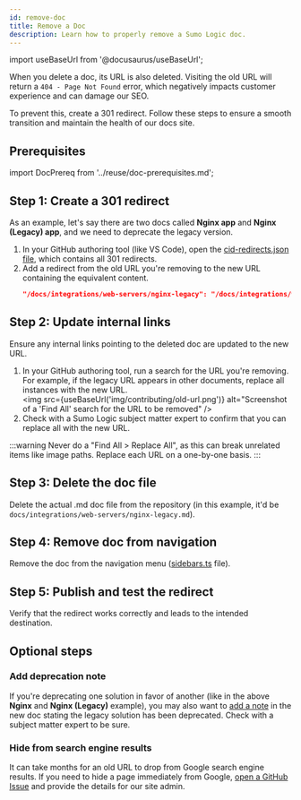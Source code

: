 ```yaml
---
id: remove-doc
title: Remove a Doc
description: Learn how to properly remove a Sumo Logic doc.
---
```


import useBaseUrl from '@docusaurus/useBaseUrl';

When you delete a doc, its URL is also deleted. Visiting the old URL will return a `404 - Page Not Found` error, which negatively impacts customer experience and can damage our SEO.

To prevent this, create a 301 redirect. Follow these steps to ensure a smooth transition and maintain the health of our docs site.

## Prerequisites

import DocPrereq from '../reuse/doc-prerequisites.md';

<DocPrereq/>

## Step 1: Create a 301 redirect

As an example, let's say there are two docs called **Nginx app** and **Nginx (Legacy) app**, and we need to deprecate the legacy version.

1. In your GitHub authoring tool (like VS Code), open the [cid-redirects.json file](https://github.com/SumoLogic/sumologic-documentation/blob/main/cid-redirects.json), which contains all 301 redirects.
1. Add a redirect from the old URL you're removing to the new URL containing the equivalent content.
   ```json
   "/docs/integrations/web-servers/nginx-legacy": "/docs/integrations/web-servers/nginx",
   ```

## Step 2: Update internal links

Ensure any internal links pointing to the deleted doc are updated to the new URL.

1. In your GitHub authoring tool, run a search for the URL you're removing. For example, if the legacy URL appears in other documents, replace all instances with the new URL.<br/><img src={useBaseUrl('img/contributing/old-url.png')} alt="Screenshot of a 'Find All' search for the URL to be removed" />
1. Check with a Sumo Logic subject matter expert to confirm that you can replace all with the new URL.

:::warning
Never do a "Find All > Replace All", as this can break unrelated items like image paths. Replace each URL on a one-by-one basis.
:::

## Step 3: Delete the doc file

Delete the actual .md doc file from the repository (in this example, it'd be `docs/integrations/web-servers/nginx-legacy.md`).

## Step 4: Remove doc from navigation

Remove the doc from the navigation menu ([sidebars.ts](https://github.com/SumoLogic/sumologic-documentation/blob/main/sidebars.ts) file).

## Step 5: Publish and test the redirect

Verify that the redirect works correctly and leads to the intended destination.

## Optional steps

### Add deprecation note

If you're deprecating one solution in favor of another (like in the above **Nginx** and **Nginx (Legacy)** example), you may also want to [add a note](/docs/contributing/style-guide#admonitions) in the new doc stating the legacy solution has been deprecated. Check with a subject matter expert to be sure.

### Hide from search engine results

It can take months for an old URL to drop from Google search engine results. If you need to hide a page immediately from Google, [open a GitHub Issue](https://github.com/SumoLogic/sumologic-documentation/issues/new/choose) and provide the details for our site admin.
